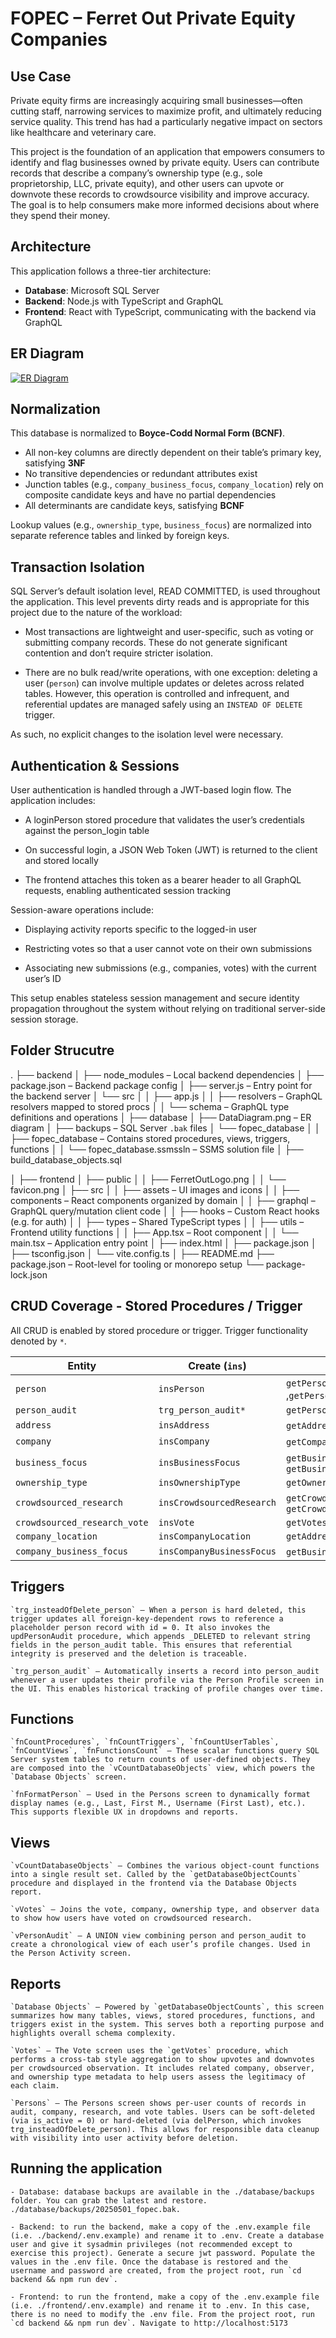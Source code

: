 # FOPEC – Ferret Out Private Equity Companies

## Use Case

Private equity firms are increasingly acquiring small businesses—often cutting staff, narrowing services to maximize profit, and ultimately reducing service quality. This trend has had a particularly negative impact on sectors like healthcare and veterinary care.

This project is the foundation of an application that empowers consumers to identify and flag businesses owned by private equity. Users can contribute records that describe a company’s ownership type (e.g., sole proprietorship, LLC, private equity), and other users can upvote or downvote these records to crowdsource visibility and improve accuracy. The goal is to help consumers make more informed decisions about where they spend their money.

## Architecture

This application follows a three-tier architecture:

- **Database**: Microsoft SQL Server
- **Backend**: Node.js with TypeScript and GraphQL
- **Frontend**: React with TypeScript, communicating with the backend via GraphQL

## ER Diagram

[![ER Diagram](../database/DataDiagram.png)](../database/DataDiagram.png)

## Normalization

This database is normalized to **Boyce-Codd Normal Form (BCNF)**.

- All non-key columns are directly dependent on their table’s primary key, satisfying **3NF**
- No transitive dependencies or redundant attributes exist
- Junction tables (e.g., `company_business_focus`, `company_location`) rely on composite candidate keys and have no partial dependencies
- All determinants are candidate keys, satisfying **BCNF**

Lookup values (e.g., `ownership_type`, `business_focus`) are normalized into separate reference tables and linked by foreign keys.

## Transaction Isolation

SQL Server’s default isolation level, READ COMMITTED, is used throughout the application. This level prevents dirty reads and is appropriate for this project due to the nature of the workload:

- Most transactions are lightweight and user-specific, such as voting or submitting company records. These do not generate significant contention and don’t require stricter isolation.

- There are no bulk read/write operations, with one exception: deleting a user (`person`) can involve multiple updates or deletes across related tables. However, this operation is controlled and infrequent, and referential updates are managed safely using an `INSTEAD OF DELETE` trigger.

As such, no explicit changes to the isolation level were necessary.

## Authentication & Sessions

User authentication is handled through a JWT-based login flow. The application includes:

- A loginPerson stored procedure that validates the user’s credentials against the person_login table

- On successful login, a JSON Web Token (JWT) is returned to the client and stored locally

- The frontend attaches this token as a bearer header to all GraphQL requests, enabling authenticated session tracking

Session-aware operations include:

- Displaying activity reports specific to the logged-in user

- Restricting votes so that a user cannot vote on their own submissions

- Associating new submissions (e.g., companies, votes) with the current user’s ID

This setup enables stateless session management and secure identity propagation throughout the system without relying on traditional server-side session storage.

## Folder Strucutre

.
├── backend
│ ├── node_modules – Local backend dependencies
│ ├── package.json – Backend package config
│ ├── server.js – Entry point for the backend server
│ └── src
│ │ ├── app.js
│ │ ├── resolvers – GraphQL resolvers mapped to stored procs
│ │ └── schema – GraphQL type definitions and operations
│
├── database
│ ├── DataDiagram.png – ER diagram
│ ├── backups – SQL Server `.bak` files
│ └── fopec_database
│ │ ├── fopec_database – Contains stored procedures, views, triggers, functions
│ │ └── fopec_database.ssmssln – SSMS solution file
│ ├── build_database_objects.sql

│
├── frontend
│ ├── public
│ │ ├── FerretOutLogo.png
│ │ └── favicon.png
│ ├── src
│ │ ├── assets – UI images and icons
│ │ ├── components – React components organized by domain
│ │ ├── graphql – GraphQL query/mutation client code
│ │ ├── hooks – Custom React hooks (e.g. for auth)
│ │ ├── types – Shared TypeScript types
│ │ ├── utils – Frontend utility functions
│ │ ├── App.tsx – Root component
│ │ └── main.tsx – Application entry point
│ ├── index.html
│ ├── package.json
│ ├── tsconfig.json
│ └── vite.config.ts
│
├── README.md
├── package.json – Root-level for tooling or monorepo setup
└── package-lock.json

## CRUD Coverage - Stored Procedures / Trigger

All CRUD is enabled by stored procedure or trigger. Trigger functionality denoted by `*`.

| Entity                       | Create (`ins`)            | Read (`get`)                                                                          | Update (`upd`)                 | Delete (`del`)            |
| ---------------------------- | ------------------------- | ------------------------------------------------------------------------------------- | ------------------------------ | ------------------------- |
| `person`                     | `insPerson`               | `getPerson`, `getPersons`,`getPersonActivity` ,`getPersonPasswordById`, `loginPerson` | `updPerson`, `updPersonActive` | `delPerson`               |
| `person_audit`               | `trg_person_audit* `      | `getPersonActivity`                                                                   | `updPersonAudit`               | `delPersonAudit`          |
| `address`                    | `insAddress`              | `getAddresses`, `getAddressesByCompanyId`                                             | `updAddress`                   | `delAddress`              |
| `company`                    | `insCompany`              | `getCompanies`, `getCompaniesByPersonID`                                              | `updCompany`                   | `delCompany`              |
| `business_focus`             | `insBusinessFocus`        | `getBusinessFocuses`, `getBusinessFocusesByCompanyId`                                 | `updBusinessFocus`             | `delBusinessFocus`        |
| `ownership_type`             | `insOwnershipType`        | `getOwnershipTypes`                                                                   | `updOwnershipType`             | `delOwnershipType`        |
| `crowdsourced_research`      | `insCrowdsourcedResearch` | `getCrowdsourcedResearch`, `getCrowdsourcedResearchByPersonId`                        | `updCrowdsourcedResearch`      | `delCrowdsourcedResearch` |
| `crowdsourced_research_vote` | `insVote`                 | `getVotes`                                                                            | `updVote`                      | `delVote`                 |
| `company_location`           | `insCompanyLocation`      | `getAddressesByCompanyId`                                                             | `updCompanyLocation`           | `delCompanyLocation`      |
| `company_business_focus`     | `insCompanyBusinessFocus` | `getBusinessFocusesByCompanyId`,`getBusinessFocuses`                                  | `updCompanyBusinessFocus`      | `delCompanyBusinessFocus` |

## Triggers

    `trg_insteadOfDelete_person` – When a person is hard deleted, this trigger updates all foreign-key-dependent rows to reference a placeholder person record with id = 0. It also invokes the updPersonAudit procedure, which appends _DELETED to relevant string fields in the person_audit table. This ensures that referential integrity is preserved and the deletion is traceable.

    `trg_person_audit` – Automatically inserts a record into person_audit whenever a user updates their profile via the Person Profile screen in the UI. This enables historical tracking of profile changes over time.

## Functions

    `fnCountProcedures`, `fnCountTriggers`, `fnCountUserTables`, `fnCountViews`, `fnFunctionsCount` – These scalar functions query SQL Server system tables to return counts of user-defined objects. They are composed into the `vCountDatabaseObjects` view, which powers the `Database Objects` screen.

    `fnFormatPerson` – Used in the Persons screen to dynamically format display names (e.g., Last, First M., Username (First Last), etc.). This supports flexible UX in dropdowns and reports.

## Views

    `vCountDatabaseObjects` – Combines the various object-count functions into a single result set. Called by the `getDatabaseObjectCounts` procedure and displayed in the frontend via the Database Objects report.

    `vVotes` – Joins the vote, company, ownership type, and observer data to show how users have voted on crowdsourced research.

    `vPersonAudit` – A UNION view combining person and person_audit to create a chronological view of each user’s profile changes. Used in the Person Activity screen.

## Reports

    `Database Objects` – Powered by `getDatabaseObjectCounts`, this screen summarizes how many tables, views, stored procedures, functions, and triggers exist in the system. This serves both a reporting purpose and highlights overall schema complexity.

    `Votes` – The Vote screen uses the `getVotes` procedure, which performs a cross-tab style aggregation to show upvotes and downvotes per crowdsourced observation. It includes related company, observer, and ownership type metadata to help users assess the legitimacy of each claim.

    `Persons` – The Persons screen shows per-user counts of records in audit, company, research, and vote tables. Users can be soft-deleted (via is_active = 0) or hard-deleted (via delPerson, which invokes trg_insteadOfDelete_person). This allows for responsible data cleanup with visibility into user activity before deletion.

## Running the application

    - Database: database backups are available in the ./database/backups folder. You can grab the latest and restore. ./database/backups/20250501_fopec.bak.

    - Backend: to run the backend, make a copy of the .env.example file (i.e. ./backend/.env.example) and rename it to .env. Create a database user and give it sysadmin privileges (not recommended except to exercise this project). Generate a secure jwt password. Populate the values in the .env file. Once the database is restored and the username and password are created, from the project root, run `cd backend && npm run dev`.

    - Frontend: to run the frontend, make a copy of the .env.example file (i.e. ./frontend/.env.example) and rename it to .env. In this case, there is no need to modify the .env file. From the project root, run `cd backend && npm run dev`. Navigate to http://localhost:5173
